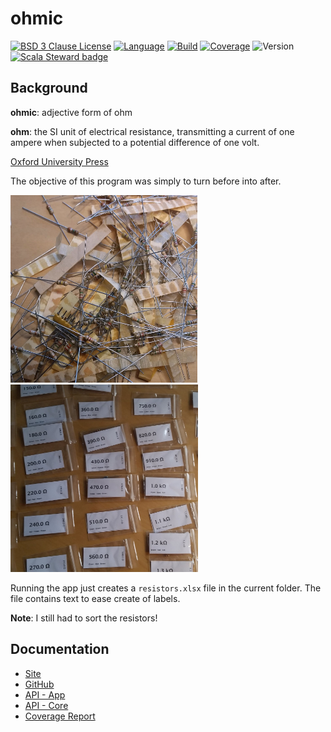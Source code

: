 # ohmic

[![BSD 3 Clause License](https://img.shields.io/github/license/nigeleke/ohmic?style=plastic)](https://github.com/nigeleke/ohmic/blob/master/LICENSE)
[![Language](https://img.shields.io/badge/language-Scala-blue.svg?style=plastic)](https://www.scala-lang.org)
[![Build](https://img.shields.io/github/actions/workflow/status/nigeleke/ohmic/acceptance.yml?style=plastic)](https://github.com/nigeleke/ohmic/actions/workflows/acceptance.yml)
[![Coverage](https://img.shields.io/codecov/c/github/nigeleke/ohmic?style=plastic)](https://codecov.io/gh/nigeleke/ohmic)
![Version](https://img.shields.io/github/v/tag/nigeleke/ohmic?style=plastic)
[![Scala Steward badge](https://img.shields.io/badge/Scala_Steward-helping-blue.svg?style=plastic&logo=data:image/png;base64,iVBORw0KGgoAAAANSUhEUgAAAA4AAAAQCAMAAAARSr4IAAAAVFBMVEUAAACHjojlOy5NWlrKzcYRKjGFjIbp293YycuLa3pYY2LSqql4f3pCUFTgSjNodYRmcXUsPD/NTTbjRS+2jomhgnzNc223cGvZS0HaSD0XLjbaSjElhIr+AAAAAXRSTlMAQObYZgAAAHlJREFUCNdNyosOwyAIhWHAQS1Vt7a77/3fcxxdmv0xwmckutAR1nkm4ggbyEcg/wWmlGLDAA3oL50xi6fk5ffZ3E2E3QfZDCcCN2YtbEWZt+Drc6u6rlqv7Uk0LdKqqr5rk2UCRXOk0vmQKGfc94nOJyQjouF9H/wCc9gECEYfONoAAAAASUVORK5CYII=)](https://scala-steward.org)

## Background

**ohmic**: adjective form of ohm

**ohm**: the SI unit of electrical resistance, transmitting a current of one ampere when subjected to a potential difference of one volt.

[Oxford University Press](https://languages.oup.com/)

The objective of this program was simply to turn before  into after.

![before](images/before.jpg) ![after](images/after.jpg)

Running the app just creates a `resistors.xlsx` file in the current folder. The file contains text to ease create of labels.

**Note**: I still had to sort the resistors!

## Documentation

* [Site](https://nigeleke.github.io/ohmic)
* [GitHub](https://github.com/nigeleke/ohmic)
* [API - App](https://nigeleke.github.io/ohmic/app/api/index.html)
* [API - Core](https://nigeleke.github.io/ohmic/core/api/index.html)
* [Coverage Report](https://nigeleke.github.io/ohmic/coverage/index.html)
